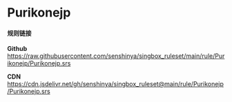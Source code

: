 # Purikonejp

#### 规则链接

**Github**
https://raw.githubusercontent.com/senshinya/singbox_ruleset/main/rule/Purikonejp/Purikonejp.srs

**CDN**
https://cdn.jsdelivr.net/gh/senshinya/singbox_ruleset@main/rule/Purikonejp/Purikonejp.srs